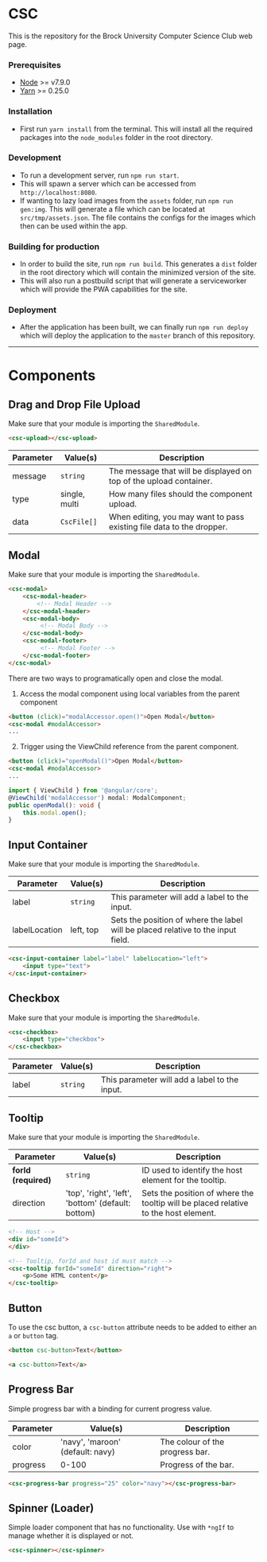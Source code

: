 # CSC
This is the repository for the Brock University Computer Science Club web page.

### Prerequisites
- [Node][Node] >= v7.9.0
- [Yarn][Yarn] >= 0.25.0

[Node]: https://nodejs.org/en/download/
[Yarn]: https://yarnpkg.com/en/docs/install


### Installation
- First run `yarn install` from the terminal. This will install all the required packages into the `node_modules` folder in the root directory.

### Development
- To run a development server, run `npm run start`.
- This will spawn a server which can be accessed from `http://localhost:8080`.
- If wanting to lazy load images from the `assets` folder, run `npm run gen:img`. This will generate a file which can be located at `src/tmp/assets.json`. The file contains the configs for the images which then can be used within the app.

### Building for production
- In order to build the site, run `npm run build`. This generates a `dist` folder in the root directory which will contain the minimized version of the site.
- This will also run a postbuild script that will generate a serviceworker which will provide the PWA capabilities for the site.

### Deployment
- After the application has been built, we can finally run `npm run deploy` which will deploy the application to the `master` branch of this repository.

---

# Components
## Drag and Drop File Upload
Make sure that your module is importing the `SharedModule`.
```html
<csc-upload></csc-upload>
```
| Parameter | Value(s)      | Description                                                           |
|-----------|---------------|-----------------------------------------------------------------------|
| message   | `string`      | The message that will be displayed on top of the upload container.    |
| type      | single, multi | How many files should the component upload.                           |
| data      | `CscFile[]`   | When editing, you may want to pass existing file data to the dropper. |                    |

## Modal
Make sure that your module is importing the `SharedModule`.
```html
<csc-modal>
    <csc-modal-header>
        <!-- Modal Header -->
    </csc-modal-header>
    <csc-modal-body>
         <!-- Modal Body -->
    </csc-modal-body>
    <csc-modal-footer>
         <!-- Modal Footer -->
    </csc-modal-footer>
</csc-modal>
```

There are two ways to programatically open and close the modal.

1. Access the modal component using local variables from the parent component
```html
<button (click)="modalAccessor.open()">Open Modal</button>
<csc-modal #modalAccessor>
...
```
2. Trigger using the ViewChild reference from the parent component.
```html
<button (click)="openModal()">Open Modal</button>
<csc-modal #modalAccessor>
...
```
```typescript
import { ViewChild } from '@angular/core';
@ViewChild('modalAccessor') modal: ModalComponent;
public openModal(): void {
    this.modal.open();
}
```

## Input Container
Make sure that your module is importing the `SharedModule`.

| Parameter     	| Value(s)  	| Description                                                                        	|
|---------------	|-----------	|------------------------------------------------------------------------------------	|
| label         	| `string`  	| This parameter will add a label to the input.                                      	|
| labelLocation 	| left, top 	| Sets the position of where the label will be placed relative to the input field. 	    |

```html
<csc-input-container label="label" labelLocation="left">
    <input type="text">
</csc-input-container>
```

## Checkbox
Make sure that your module is importing the `SharedModule`.
```html
<csc-checkbox>
    <input type="checkbox">
</csc-checkbox>
```
| Parameter     	| Value(s)  	| Description                                       |
|---------------	|-----------	|------------------------------------------------	|
| label         	| `string`  	| This parameter will add a label to the input.     |

## Tooltip
Make sure that your module is importing the `SharedModule`.

| Parameter     	| Value(s)  	| Description                                                                        	|
|---------------	|-----------	|------------------------------------------------------------------------------------	|
| **forId (required)**         	| `string`  	| ID used to identify the host element for the tooltip.                                      	|
| direction 	| 'top', 'right', 'left', 'bottom' (default: bottom) 	| Sets the position of where the tooltip will be placed relative to the host element. 	    |

```html
<!-- Host -->
<div id="someId">
</div>

<!-- Tooltip, forId and host id must match -->
<csc-tooltip forId="someId" direction="right">
    <p>Some HTML content</p>
</csc-tooltip>
```


## Button
To use the csc button, a `csc-button` attribute needs to be added to either an `a` or `button` tag.

```html
<button csc-button>Text</button>

<a csc-button>Text</a>
```

## Progress Bar
Simple progress bar with a binding for current progress value.

| Parameter 	| Value(s)                         	| Description                     	|
|-----------	|----------------------------------	|---------------------------------	|
| color     	| 'navy', 'maroon' (default: navy) 	| The colour of the progress bar. 	|
| progress  	| 0-100                            	| Progress of the bar.            	|

```html
<csc-progress-bar progress="25" color="navy"></csc-progress-bar>
```

## Spinner (Loader)
Simple loader component that has no functionality. Use with `*ngIf` to manage whether it is displayed or not.

```html
<csc-spinner></csc-spinner>
```